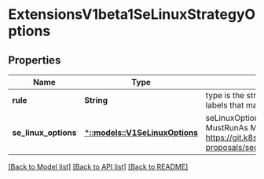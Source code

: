 # ExtensionsV1beta1SeLinuxStrategyOptions

## Properties
Name | Type | Description | Notes
------------ | ------------- | ------------- | -------------
**rule** | **String** | type is the strategy that will dictate the allowable labels that may be set. | [default to null]
**se_linux_options** | [***::models::V1SeLinuxOptions**](io.k8s.kubernetes.pkg.api.v1.SELinuxOptions.md) | seLinuxOptions required to run as; required for MustRunAs More info: https://git.k8s.io/community/contributors/design-proposals/security_context.md | [optional] [default to null]

[[Back to Model list]](../README.md#documentation-for-models) [[Back to API list]](../README.md#documentation-for-api-endpoints) [[Back to README]](../README.md)


